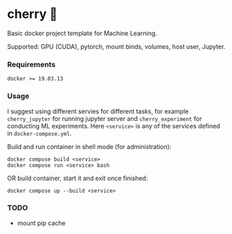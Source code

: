 # cherry 🍒
Basic docker project template for Machine Learning.

Supported: GPU (CUDA), pytorch, mount binds, volumes, host user, Jupyter.

### Requirements
```
docker >= 19.03.13
```

### Usage
I suggest using different servies for different tasks, for example
`cherry_jupyter` for running jupyter server and `cherry_experiment`
for conducting ML experiments. Here `<service>` is any of the services
defined in `docker-compose.yml`.

Build and run container in shell mode (for administration):
```
docker compose build <service>
docker compose run <service> bash
```
OR build container, start it and exit once finished:
```
docker compose up --build <service>
```

### TODO
* mount pip cache
